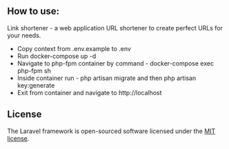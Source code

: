 ## How to use:

Link shortener - a web application URL shortener to create perfect URLs for your needs.

- Copy context from .env.example to .env
- Run docker-compose up -d
- Navigate to php-fpm container by command  - docker-compose exec php-fpm sh
- Inside container run - php artisan migrate and then php artisan key:generate
- Exit from container and navigate to http://localhost

## License

The Laravel framework is open-sourced software licensed under the [MIT license](https://opensource.org/licenses/MIT).
